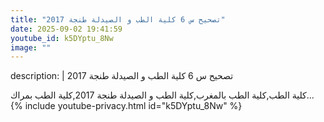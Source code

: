 ```yaml
---
title: "تصحيح س 6 كلية الطب و الصيدلة طنجة 2017"
date: 2025-09-02 19:41:59 
youtube_id: k5DYptu_8Nw
image: ""
---
```

description: |
  تصحيح س 6 كلية الطب و الصيدلة طنجة 2017
  
  
  كلية الطب,كلية الطب بالمغرب,كلية الطب و الصيدلة طنجة 2017,كلية الطب بمراك...
{% include youtube-privacy.html id="k5DYptu_8Nw" %}
